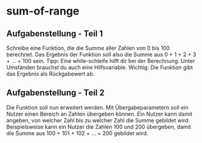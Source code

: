# sum-of-range

## Aufgabenstellung - Teil 1
Schreibe eine Funktion, die die Summe aller Zahlen von 0 bis 100 berechnet.
Das Ergebnis der Funktion soll also die Summe aus 0 + 1 + 2 + 3 + ... + 100 sein.
Tipp: Eine while-schleife hilft dir bei der Berechnung. Unter Umständen brauchst du auch eine Hilfsvariable.
Wichtig: Die Funktion gibt das Ergebnis als Rückgabewert ab.

## Aufgabenstellung - Teil 2
Die Funktion soll nun erweitert werden. 
Mit Übergabeparametern soll ein Nutzer einen Bereich an Zahlen übergeben können.
Ein Nutzer kann damit angeben, von welcher Zahl bis zu welcher Zahl die Summe gebildet wird.
Beispielsweise kann ein Nutzer die Zahlen 100 und 200 übergeben, damit die Summe aus 100 + 101 + 102 + ... + 200 gebildet wird.
